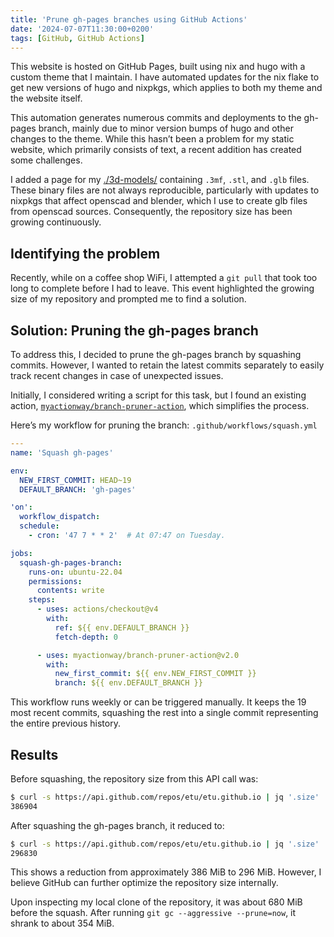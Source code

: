 ```yaml
---
title: 'Prune gh-pages branches using GitHub Actions'
date: '2024-07-07T11:30:00+0200'
tags: [GitHub, GitHub Actions]
---
```


This website is hosted on GitHub Pages, built using nix and hugo with
a custom theme that I maintain. I have automated updates for the nix
flake to get new versions of hugo and nixpkgs, which applies to both
my theme and the website itself.

This automation generates numerous commits and deployments to the
gh-pages branch, mainly due to minor version bumps of hugo and other
changes to the theme. While this hasn’t been a problem for my static
website, which primarily consists of text, a recent addition has
created some challenges.

I added a page for my [./3d-models/](/3d-models/) containing `.3mf`,
`.stl`, and `.glb` files. These binary files are not always
reproducible, particularly with updates to nixpkgs that affect
openscad and blender, which I use to create glb files from openscad
sources. Consequently, the repository size has been growing
continuously.

## Identifying the problem

Recently, while on a coffee shop WiFi, I attempted a `git pull` that
took too long to complete before I had to leave. This event
highlighted the growing size of my repository and prompted me to find
a solution.

## Solution: Pruning the gh-pages branch

To address this, I decided to prune the gh-pages branch by squashing
commits. However, I wanted to retain the latest commits separately to
easily track recent changes in case of unexpected issues.

Initially, I considered writing a script for this task, but I found an
existing action,
[`myactionway/branch-pruner-action`](https://github.com/myactionway/branch-pruner-action),
which simplifies the process.

Here’s my workflow for pruning the branch:
`.github/workflows/squash.yml`

```yaml
---
name: 'Squash gh-pages'

env:
  NEW_FIRST_COMMIT: HEAD~19
  DEFAULT_BRANCH: 'gh-pages'

'on':
  workflow_dispatch:
  schedule:
    - cron: '47 7 * * 2'  # At 07:47 on Tuesday.

jobs:
  squash-gh-pages-branch:
    runs-on: ubuntu-22.04
    permissions:
      contents: write
    steps:
      - uses: actions/checkout@v4
        with:
          ref: ${{ env.DEFAULT_BRANCH }}
          fetch-depth: 0

      - uses: myactionway/branch-pruner-action@v2.0
        with:
          new_first_commit: ${{ env.NEW_FIRST_COMMIT }}
          branch: ${{ env.DEFAULT_BRANCH }}
```

This workflow runs weekly or can be triggered manually. It keeps the
19 most recent commits, squashing the rest into a single commit
representing the entire previous history.

## Results

Before squashing, the repository size from this API call was:

```sh
$ curl -s https://api.github.com/repos/etu/etu.github.io | jq '.size'
386904
```

After squashing the gh-pages branch, it reduced to:

```sh
$ curl -s https://api.github.com/repos/etu/etu.github.io | jq '.size'
296830
```

This shows a reduction from approximately 386 MiB to 296 MiB. However,
I believe GitHub can further optimize the repository size internally.

Upon inspecting my local clone of the repository, it was about 680 MiB
before the squash. After running `git gc --aggressive --prune=now`, it
shrank to about 354 MiB.
